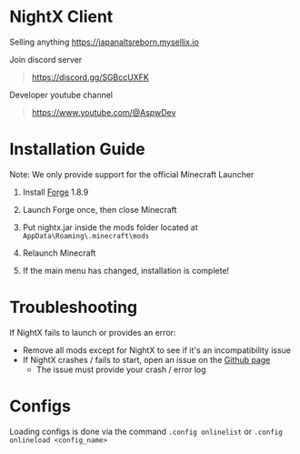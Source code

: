 # NightX Client

Selling anything
https://japanaltsreborn.mysellix.io

Join discord server
> https://discord.gg/SGBccUXFK

Developer youtube channel
> https://www.youtube.com/@AspwDev

# Installation Guide

Note: We only provide support for the official Minecraft Launcher

1. Install [Forge](https://files.minecraftforge.net/net/minecraftforge/forge/index_1.8.9.html) 1.8.9

2. Launch Forge once, then close Minecraft

3. Put nightx.jar inside the mods folder located at `AppData\Roaming\.minecraft\mods`

4. Relaunch Minecraft

5. If the main menu has changed, installation is complete!

# Troubleshooting

If NightX fails to launch or provides an error:

- Remove all mods except for NightX to see if it's an incompatibility issue
- If NightX crashes / fails to start, open an issue on the [Github page](https://github.com/Aspw-w/NightX-Client/issues)
  - The issue must provide your crash / error log

# Configs
Loading configs is done via the command `.config onlinelist` or `.config onlineload <config_name>`
